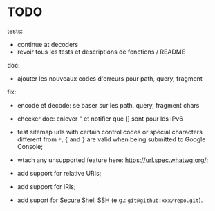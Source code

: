 # TODO

tests:
- continue at decoders
- revoir tous les tests et descriptions de fonctions / README

doc:
- ajouter les nouveaux codes d'erreurs pour path, query, fragment

fix:
- encode et decode: se baser sur les path, query, fragment chars
- checker doc: enlever " et notifier que [] sont pour les IPv6




- test sitemap urls with certain control codes or special characters different from `*`, `{` and `}` are valid when being submitted to Google Console;
- wtach any unsupported feature here: https://url.spec.whatwg.org/;
- add support for relative URIs;
- add support for IRIs;
- add suport for [Secure Shell SSH](https://tools.ietf.org/id/draft-salowey-secsh-uri-00.html) (e.g.: `git@github:xxx/repo.git`).
